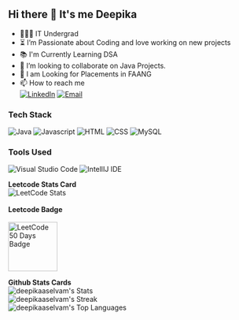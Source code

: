 <!---
deepikaaselvam/deepikaaselvam is a ✨ special ✨ repository because its `README.md` (this file) appears on your GitHub profile.
You can click the Preview link to take a look at your changes.
--->
## Hi there 👋 It's me Deepika

- 👩🏻‍💻 IT Undergrad
- ⏳ I’m Passionate about Coding and love working on new projects<br>
- 📚 I'm Currently Learning DSA <br>
- 👯 I’m looking to collaborate on Java Projects.
- 🤔   I am Looking for Placements in FAANG
- 📫 How to reach me
<br />[![LinkedIn](https://img.shields.io/badge/LinkedIn-0077B5?style=for-the-badge&logo=linkedin&logoColor=white)](https://www.linkedin.com/in/deepika-s-35a61b258/)    [![Email](https://img.shields.io/badge/Email-D14836?style=for-the-badge&logo=gmail&logoColor=white)](mailto:deepikaselvam.16@gmail.com)

### Tech Stack
![Java](https://img.icons8.com/color/48/000000/java-coffee-cup-logo.png) 
![Javascript](https://img.icons8.com/fluency/48/javascript.png)
![HTML](https://img.icons8.com/color/48/000000/html-5.png)
 ![CSS](https://img.icons8.com/color/48/000000/css3.png)
 ![MySQL](https://img.icons8.com/ios/50/sql.png)

### Tools Used
![Visual Studio Code](https://img.icons8.com/color/48/visual-studio--v2.png)
![IntellIJ IDE](https://img.icons8.com/color/48/intellij-idea.png)

**Leetcode Stats Card**
<br>
![LeetCode Stats](https://leetcode.card.workers.dev/Deepika_Selvam?theme=dark&font=baloo&extension=null)
<br>
<br>
**Leetcode Badge**
<br>
<br>
<img src="https://github.com/user-attachments/assets/26f2a567-738e-46c9-9a24-99a3a861e193" width="100" alt="LeetCode 50 Days Badge"/>






**Github Stats Cards**
<br>
![deepikaaselvam's Stats](https://github-readme-stats.vercel.app/api?username=deepikaaselvam&theme=vue-dark&show_icons=true&hide_border=true&count_private=true)
<br>
![deepikaaselvam's Streak](https://github-readme-streak-stats.herokuapp.com/?user=deepikaaselvam&theme=vue-dark&hide_border=true)
<br>
![deepikaaselvam's Top Languages](https://github-readme-stats.vercel.app/api/top-langs/?username=deepikaaselvam&theme=vue-dark&show_icons=true&hide_border=true&layout=compact)
